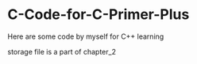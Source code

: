 # C-Code-for-C-Primer-Plus
Here are some code by myself for C++ learning


storage file is a part of chapter_2
